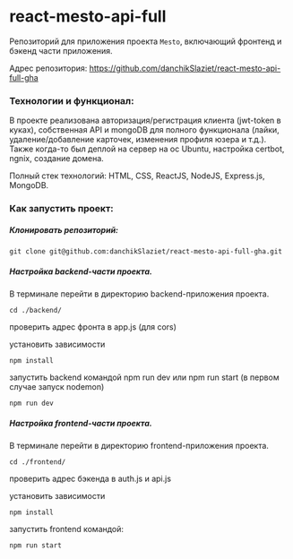# react-mesto-api-full
Репозиторий для приложения проекта `Mesto`, включающий фронтенд и бэкенд части приложения.

Адрес репозитория: https://github.com/danchikSlaziet/react-mesto-api-full-gha

### Технологии и функционал:
В проекте реализована авторизация/регистрация клиента (jwt-token в куках), cобственная API и mongoDB для полного функционала (лайки, удаление/добавление карточек, изменения профиля юзера и т.д.). Также когда-то был деплой на сервер на ос Ubuntu, настройка certbot, ngnix, создание домена. 

Полный стек технологий: HTML, CSS, ReactJS, NodeJS, Express.js, MongoDB.

### Как запустить проект:

##### Клонировать репозиторий:

```
git clone git@github.com:danchikSlaziet/react-mesto-api-full-gha.git
```

##### Настройка backend-части проекта.

В терминале перейти в директорию backend-приложения проекта.

```
cd ./backend/
```

проверить адрес фронта в app.js (для cors)

установить зависимости

```
npm install
```

запустить backend командой npm run dev или npm run start (в первом случае запуск nodemon)

```
npm run dev
```

##### Настройка frontend-части проекта.

В терминале перейти в директорию frontend-приложения проекта.

```
cd ./frontend/
```

проверить адрес бэкенда в auth.js и api.js

установить зависимости

```
npm install
```

запустить frontend командой:

```
npm run start
```
